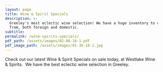 ```yaml
---
layout: page
title: Wine & Spirit Specials
description: >-
  Greeley's most eclectic wine selection! We have a huge inventory to choose
  from, both foreign and domestic.
subtitle:
permalink: /wine-spirits-specials/
pdf_path: /assets/images/02-06-18-1.pdf
pdf_image_path: /assets/images/01-30-18-2.jpg
---
```



Check out our latest Wine & Spirit Specials on sale today, at Westlake Wine & Spirits.  We have the best eclectic wine selection in Greeley.